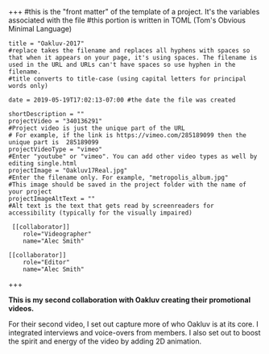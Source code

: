 +++
    #this is the "front matter" of the template of a project. It's the variables associated with the file
    #this portion is written in TOML (Tom's Obvious Minimal Language)
    
    title = "Oakluv-2017"
    #replace takes the filename and replaces all hyphens with spaces so that when it appears on your page, it's using spaces. The filename is used in the URL and URLs can't have spaces so use hyphen in the filename.
    #title converts to title-case (using capital letters for principal words only)
    
    date = 2019-05-19T17:02:13-07:00 #the date the file was created
    
    shortDescription = ""
    projectVideo = "340136291"
    #Project video is just the unique part of the URL  
    # For example, if the link is https://vimeo.com/285189099 then the unique part is  285189099
    projectVideoType = "vimeo"
    #Enter "youtube" or "vimeo". You can add other video types as well by editing single.html 
    projectImage = "Oakluv17Real.jpg"
    #Enter the filename only. For example, "metropolis_album.jpg" 
    #This image should be saved in the project folder with the name of your project 
    projectImageAltText = ""
    #Alt text is the text that gets read by screenreaders for accessibility (typically for the visually impaired) 

     [[collaborator]]
        role="Videographer"
        name="Alec Smith"

    [[collaborator]]
        role="Editor"
        name="Alec Smith"
+++

**This is my second collaboration with Oakluv creating their promotional videos.**

For their second video, I set out capture more of who Oakluv is at its core. I integrated interviews and voice-overs from members. I also set out to boost the spirit and energy of the video by adding 2D animation.

